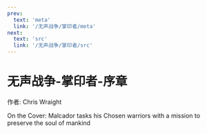 ```yaml
---
prev:
  text: 'meta'
  link: '/无声战争/掌印者/meta'
next:
  text: 'src'
  link: '/无声战争/掌印者/src'
---
```


# 无声战争-掌印者-序章

作者: Chris Wraight

On the Cover: Malcador tasks his Chosen warriors with a mission to preserve the soul of mankind
